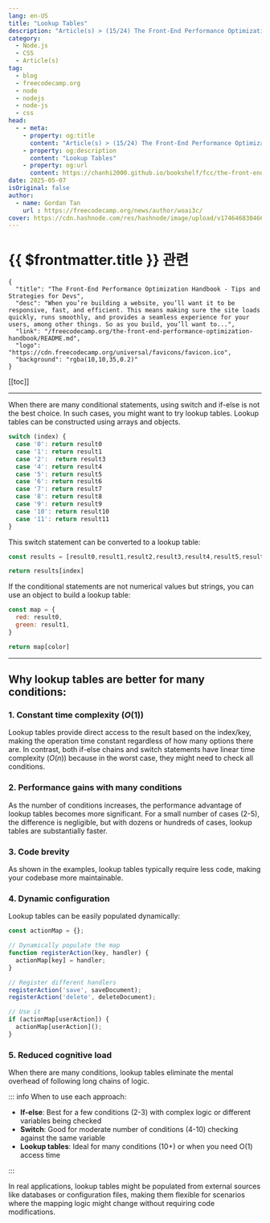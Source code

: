 ```yaml
---
lang: en-US
title: "Lookup Tables"
description: "Article(s) > (15/24) The Front-End Performance Optimization Handbook - Tips and Strategies for Devs"
category:
  - Node.js
  - CSS
  - Article(s)
tag:
  - blog
  - freecodecamp.org
  - node
  - nodejs
  - node-js
  - css
head:
  - - meta:
    - property: og:title
      content: "Article(s) > (15/24) The Front-End Performance Optimization Handbook - Tips and Strategies for Devs"
    - property: og:description
      content: "Lookup Tables"
    - property: og:url
      content: https://chanhi2000.github.io/bookshelf/fcc/the-front-end-performance-optimization-handbook/lookup-tables.html
date: 2025-05-07
isOriginal: false
author:
  - name: Gordan Tan
    url : https://freecodecamp.org/news/author/woai3c/
cover: https://cdn.hashnode.com/res/hashnode/image/upload/v1746468304666/ca24ac6b-1591-4abf-a544-739fbfaecf49.png
---
```


# {{ $frontmatter.title }} 관련

```component VPCard
{
  "title": "The Front-End Performance Optimization Handbook - Tips and Strategies for Devs",
  "desc": "When you’re building a website, you’ll want it to be responsive, fast, and efficient. This means making sure the site loads quickly, runs smoothly, and provides a seamless experience for your users, among other things. So as you build, you’ll want to...",
  "link": "/freecodecamp.org/the-front-end-performance-optimization-handbook/README.md",
  "logo": "https://cdn.freecodecamp.org/universal/favicons/favicon.ico",
  "background": "rgba(10,10,35,0.2)"
}
```

[[toc]]

---

<SiteInfo
  name="The Front-End Performance Optimization Handbook - Tips and Strategies for Devs"
  desc="When you’re building a website, you’ll want it to be responsive, fast, and efficient. This means making sure the site loads quickly, runs smoothly, and provides a seamless experience for your users, among other things. So as you build, you’ll want to..."
  url="https://freecodecamp.org/news/the-front-end-performance-optimization-handbook#heading-lookup-tables"
  logo="https://cdn.freecodecamp.org/universal/favicons/favicon.ico"
  preview="https://cdn.hashnode.com/res/hashnode/image/upload/v1746468304666/ca24ac6b-1591-4abf-a544-739fbfaecf49.png"/>

When there are many conditional statements, using switch and if-else is not the best choice. In such cases, you might want to try lookup tables. Lookup tables can be constructed using arrays and objects.

```js
switch (index) {
  case '0': return result0
  case '1': return result1
  case '2':  return result3
  case '4': return result4
  case '5': return result5
  case '6': return result6
  case '7': return result7
  case '8': return result8
  case '9': return result9
  case '10': return result10
  case '11': return result11
}
```

This switch statement can be converted to a lookup table:

```js
const results = [result0,result1,result2,result3,result4,result5,result6,result7,result8,result9,result10,result11]

return results[index]
```

If the conditional statements are not numerical values but strings, you can use an object to build a lookup table:

```js
const map = {
  red: result0,
  green: result1,
}

return map[color]
```

---

## Why lookup tables are better for many conditions:

### 1. Constant time complexity ($O\left(1\right)$)

Lookup tables provide direct access to the result based on the index/key, making the operation time constant regardless of how many options there are. In contrast, both if-else chains and switch statements have linear time complexity ($O\left(n\right)$) because in the worst case, they might need to check all conditions.

### 2. Performance gains with many conditions

As the number of conditions increases, the performance advantage of lookup tables becomes more significant. For a small number of cases (2-5), the difference is negligible, but with dozens or hundreds of cases, lookup tables are substantially faster.

### 3. Code brevity

As shown in the examples, lookup tables typically require less code, making your codebase more maintainable.

### 4. Dynamic configuration

Lookup tables can be easily populated dynamically:

```js
const actionMap = {};

// Dynamically populate the map
function registerAction(key, handler) {
  actionMap[key] = handler;
}

// Register different handlers
registerAction('save', saveDocument);
registerAction('delete', deleteDocument);

// Use it
if (actionMap[userAction]) {
  actionMap[userAction]();
}
```

### 5. Reduced cognitive load

When there are many conditions, lookup tables eliminate the mental overhead of following long chains of logic.

::: info When to use each approach:

- **If-else**: Best for a few conditions (2-3) with complex logic or different variables being checked
- **Switch**: Good for moderate number of conditions (4-10) checking against the same variable
- **Lookup tables**: Ideal for many conditions (10+) or when you need O(1) access time

:::

In real applications, lookup tables might be populated from external sources like databases or configuration files, making them flexible for scenarios where the mapping logic might change without requiring code modifications.
